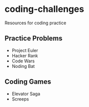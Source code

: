 # coding-challenges
Resources for coding practice

## Practice Problems
* Project Euler
* Hacker Rank
* Code Wars
* Noding Bat

## Coding Games

* Elevator Saga
* Screeps
